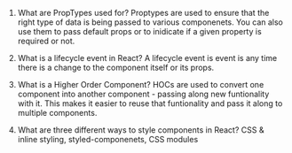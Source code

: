 1.  What are PropTypes used for?
    Proptypes are used to ensure that the right type of data is being passed to various componenets. You can also use them to pass default props or to inidicate if a given property is required or not.

2.  What is a lifecycle event in React?
    A lifecycle event is event is any time there is a change to the component itself or its props.

3.  What is a Higher Order Component?
    HOCs are used to convert one component into another component - passing along new funtionality with it. This makes it easier to reuse that funtionality and pass it along to multiple components.

4.  What are three different ways to style components in React?
    CSS & inline styling, styled-componenets, CSS  modules
